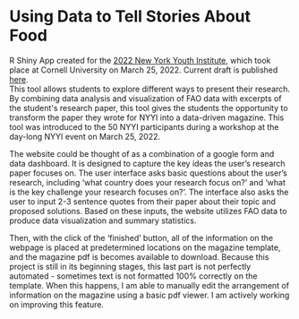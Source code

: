 # Using Data to Tell Stories About Food 
R Shiny App created for the [2022 New York Youth Institute](https://cals.cornell.edu/global-development/new-york-youth-institute), which took place at Cornell University on March 25, 2022. 
Current draft is published [here](https://0bexj0-grace-campidilli.shinyapps.io/wfp_data_app/).  
This tool allows students to explore different ways to present their research. By combining data analysis and visualization of FAO data with excerpts of the student's research paper, this tool gives the students the opportunity to transform the paper they wrote for NYYI into a data-driven magazine. This tool was introduced to the 50 NYYI participants during a workshop at the day-long NYYI event on March 25, 2022.

The website could be thought of as a combination of a google form and data dashboard. It is designed to capture the key ideas the user’s research paper focuses on. The user interface asks basic questions about the user’s research, including ‘what country does your research focus on?’ and ‘what is the key challenge your research focuses on?’. The interface also asks the user to input 2-3 sentence quotes from their paper about their topic and proposed solutions. Based on these inputs, the website utilizes FAO data to produce data visualization and summary statistics.

Then, with the click of the ‘finished’ button, all of the information on the webpage is placed at predetermined locations on the magazine template, and the magazine pdf is becomes available to download. Because this project is still in its beginning stages, this last part is not perfectly automated - sometimes text is not formatted 100% correctly on the template. When this happens, I am able to manually edit the arrangement of information on the magazine using a basic pdf viewer. I am actively working on improving this feature. 

